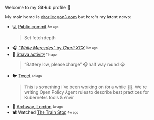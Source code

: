 
Welcome to my GitHub profile! 🌃

My main home is [charlieegan3.com](https://charlieegan3.com) but here's my latest news:


* 💻 [Public commit](https://api.github.com/repos/charlieegan3/charlieegan3/commits/104e28e4fa4edcbbf8497d9aa07d301e65a16d39) <sub><sup>8m ago</sub></sup>
  > Set fetch depth 
* 🎧 [_"White Mercedes"_ by _Charli XCX_](https://music.charlieegan3.com) <sub><sup>15m ago</sub></sup> 
* 🎽 [Strava activity](https://www.strava.com/activities/3750600720) <sub><sup>11h ago</sub></sup>
  > “Battery low, please charge” 🎧 half way round 😭 
* 🐦 [Tweet](https://twitter.com/charlieegan3/status/1280818575851294720) <sub><sup>4d ago</sub></sup>
  > This is something I've been working on for a while 🧑‍💻. We're writing Open Policy Agent rules to describe best practices for Kubernetes tools &amp; envir 
* 📸 [Archway, London](https://instagram.com/p/CCMHW0DAeXt) <sub><sup>1w ago</sub></sup> 
* 📽️ Watched [The Train Stop](https://letterboxd.com/charlieegan3/film/the-train-stop/) <sub><sup>4w ago</sub></sup> 
